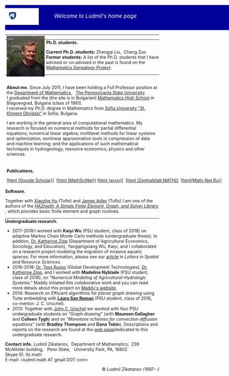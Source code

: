 <div style="width:1024px;height:72px;background-color:rgb(0,0,153);padding:10px 0px 0px 0px">
  
  <div style="float:left; margin: 0px 0px 0px 0px"><a href="http://www.psu.edu"><img  src="/assets/img/psu_logo.png" alt="Penn State Mark"/></a></div>
  
  <div style="float: left; margin: 15px 0px 0px 50px;color:white;font-size:1.25em;font-style:italic">Welcome to Ludmil's home page</div>

  <div style="float:right;margin:0px 10px 0px 0px"><a href="http://ccma.math.psu.edu"><img src="/assets/img/logotoccma.png" alt="CCMA AT PSU"/></a></div>
</div>

<div "width:1024px;">
  <div style="float:left; margin: 5px 5px 5px 5px">
    <img src = "/assets/img/l1_2014.jpg" alt="Ludmil's Picture (2014, Acumuer)"	 style="width:124px" />
  </div>
  <div style="float:left; margin: 5px 5px 5px 5px">
    <p style="border:none"><b>About me.</b>  Since July 2011, I have been holding a Full Professor position at
      the <a href="http://www.math.psu.edu/">Department of Mathematics</a>, &nbsp; <a href="http://www.psu.edu/">The
	Pennsylvania State University</a>. <br/>
      I graduated from the (the site is in Bulgarian) <a href="http://www.pmg-blg.com/">Mathematics High
	School</a> in Blagoevgrad, Bulgaria (class of 1981).<br/>
      I received my Ph.D. degree in Mathematics from
      <a href="https://www.fmi.uni-sofia.bg/en">Sofia University &quot;St. Kliment Ohridski&quot;</a> in Sofia, Bulgaria.
    </p>
  <p>
    I am working in the general area of computational mathematics. My
    research is focused on numerical methods for partial differential
    equations; numerical linear algebra; multilevel methods for linear
    systems and optimization; nonlinear approximation tools in compression
    of data and machine learning; and the applications of such
    mathematical techniques in hydrogeology, resource economics, physics
    and other sciences.
  </p>
</div>
<p style="border-top:2px solid #888;border-bottom:none;font-size:1em;">
 <div class="y"></div>
 <div style="float:left; margin: 5px 5px 5px 5px">
      	<p style="border:none"><b>Publications.</b></p>
	<p style="border:none;white-space:nowrap;padding-top:0px;padding-bottom:0px">
		<a href="https://scholar.google.com/citations?user=7QW688MAAAAJ&hl=en">[html (Google Scholar)]</a>&nbsp;
	<a href="https://mathscinet.ams.org/mathscinet/MRAuthorID/321919">
	  [html (MathSciNet)]</a>&nbsp;<a href="arxiv_list">[html (arxiv)]</a>&nbsp;
        <a href="http://zbmath.org/?q=ai:zikatanov.ludmil-t">[html (Zentralblatt MATH)]</a>&nbsp; 
	 <a href="http://www.mathnet.ru/php/person.phtml?option_lang=eng&amp;personid=39886">[html(Math-Net.Ru)]</a>
		 </p>
 </div>
      <p style="border-top:2px solid #888;border-bottom:none;font-size:1em;">
	<b>Ph.D. students.</b></p>
      <ul>
	<li>
	  <b>Current Ph.D. students:</b>&nbsp;Zhengqi Liu, &nbsp;Cheng Zuo
	</li>
	<li><b>Former students:</b>&nbsp;A list of the Ph.D. students that I
	  have advised or co-advised in the past is found on
	  the <a href="https://genealogy.math.ndsu.nodak.edu/id.php?id=121957&amp;fChrono=1">Mathematics
	    Genealogy Project</a>.
	</li>
      </ul>
	<p style="border-top:2px solid #888;border-bottom:none;font-size:1em;">
		<b>Software.</b></p> 
	<p style="border:none;">Together with <a href="http://math.tufts.edu/faculty/xhu/">Xiaozhe
	  Hu</a> (Tufts) and <a href="http://math.tufts.edu/faculty/jadler">James Adler</a>
	(Tufts) I am one of the authors of the <a href="https://hazmathteam.github.io/hazmath/"><i>HAZmath: A Simple Finite Element, Graph, and Solver Library</i> </a>, which provides basic finite element and graph routines.</p>
      <p style="border-top:2px solid #888;border-bottom:none;font-size:1em;">
	<b>Undergraduate research.</b> 
      </p>
      <ul>
	<li>2017-2018:I worked with <b>Kaiyi Wu</b> (PSU student, class of 2018) on adaptive Markov Chain Monte Carlo methods (undergraduate thesis). In addition, <a href="http://katezipp.com/">Dr. Katherine Zipp</a> (Department of Agricultural Economics, Sociology, and Education), Yangqingxiang Wu, Kaiyi, and I collaborated on a research project modeling the migration of invasive aquatic spieces. For more information, please see our <a href="https://doi.org/10.1007/s12076-019-00237-x">article</a> in <i>Letters in Spatial and Resource Sciences.</i></li>
	<li>2016-2018:	<a href="https://www.linkedin.com/in/tess-russo-7a486532/">Dr. Tess Russo</a> (Global Development Technologies), <a href="http://katezipp.com/">Dr. Katherine Zipp</a>, and I worked with <b>Madeline Nyblade</b> (PSU student, class of 2018), on <span style="font-style:italic;">&quot;Numerical Modeling of Agricultural-Hydrologic Systems.&quot</span>  Maddy initiated this collaborative work and you can read more details about this project on <a href="https://sites.psu.edu/nyblade/research/modeling-the-agricultural-hydrologic-system-in-punjab-india/">Maddy's website.</a></li>
<li>2014: Research on Efficient algorithms for <span style="font-style:italic;">planar graph drawing</span>
	  using Tutte embedding with <a href="https://www.linkedin.com/in/laura-san-roman-b44901104/"><b>Laura San Roman</b></a> (PSU student, class of
	  2016, co-mentor: J. C. Urschel).</li>
<li>2013: Together with <a href="http://math.mit.edu/~urschel/">John C. Urschel</a> we worked with four PSU undergraduate students on <span style="font-style:italic;">&quot;Graph drawing&quot;</span> (with <b>Maureen Gallagher</b> and <b>Colleen Tygh</b>) and on <span style="font-style:italic;">"Monotone schemes for convection diffusion equations"</span> (with <b>Bradley Thompson</b> and <b>Dana Tobin</b>). Descriptions and reports on the research are found at the <a href="http://sites.psu.edu/cmus2013/">web page</a>dedicated to this undergraduate research.</li>
</ul>
<p><b>Contact info.</b>
	Ludmil Zikatanov, &nbsp;Department of Mathematics, &nbsp;239 McAllister building, &nbsp; Penn State, &nbsp; University Park, PA, 16802<br/>
	Skype ID: ltz.math &nbsp;<br/>E-mail: &lt;ludmil.math AT  gmail DOT com&gt;
      </p>
</div>
<div style="float:right;">&copy; <em>Ludmil Zikatanov (1997--)</em></div>
<!--     -->




